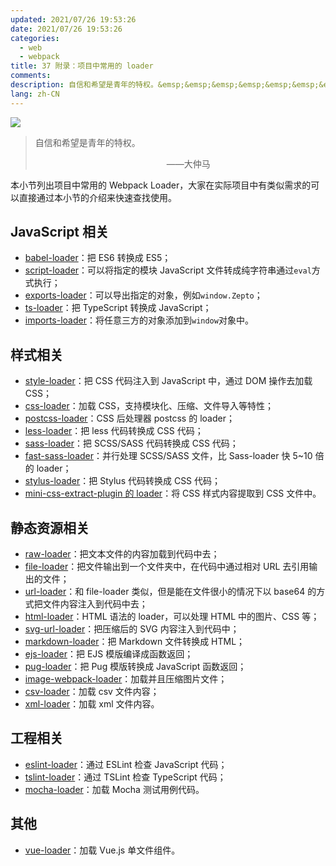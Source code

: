 ```yaml
---
updated: 2021/07/26 19:53:26
date: 2021/07/26 19:53:26
categories: 
  - web
  - webpack
title: 37 附录：项目中常用的 loader
comments: 
description: 自信和希望是青年的特权。&emsp;&emsp;&emsp;&emsp;&emsp;&emsp;&emsp;&emsp;&emsp;&emsp;&emsp;&emsp;&emsp;&emsp;&emsp;——大仲马本小节列出项目中常用的 Webpack Loader，大家在实际项目中有类似需求的可以直接通过本小节的介绍来快速查找使用。
lang: zh-CN
---
```


![](https://img2.mukewang.com/5cd965150001c63306400360.jpg)

> 自信和希望是青年的特权。
>
> &emsp;&emsp;&emsp;&emsp;&emsp;&emsp;&emsp;&emsp;&emsp;&emsp;&emsp;&emsp;&emsp;&emsp;&emsp;——大仲马

本小节列出项目中常用的 Webpack Loader，大家在实际项目中有类似需求的可以直接通过本小节的介绍来快速查找使用。

## JavaScript 相关

- [babel-loader](https://github.com/babel/babel-loader)：把 ES6 转换成 ES5；
- [script-loader](https://github.com/webpack-contrib/script-loader)：可以将指定的模块 JavaScript 文件转成纯字符串通过`eval`方式执行；
- [exports-loader](https://github.com/webpack-contrib/exports-loader)：可以导出指定的对象，例如`window.Zepto`；
- [ts-loader](https://github.com/TypeStrong/ts-loader)：把 TypeScript 转换成 JavaScript；
- [imports-loader](https://github.com/webpack-contrib/imports-loader)：将任意三方的对象添加到`window`对象中。

## 样式相关

- [style-loader](https://github.com/webpack-contrib/style-loader)：把 CSS 代码注入到 JavaScript 中，通过 DOM 操作去加载 CSS；
- [css-loader](https://github.com/webpack-contrib/css-loader)：加载 CSS，支持模块化、压缩、文件导入等特性；
- [postcss-loader](https://github.com/postcss/postcss-loader)：CSS 后处理器 postcss 的 loader；
- [less-loader](https://github.com/webpack-contrib/less-loader)：把 less 代码转换成 CSS 代码；
- [sass-loader](https://github.com/webpack-contrib/sass-loader)：把 SCSS/SASS 代码转换成 CSS 代码；
- [fast-sass-loader](https://github.com/yibn2008/fast-sass-loader)：并行处理 SCSS/SASS 文件，比 Sass-loader 快 5~10 倍的 loader；
- [stylus-loader](https://github.com/shama/stylus-loader)：把 Stylus 代码转换成 CSS 代码；
- [mini-css-extract-plugin 的 loader](https://github.com/webpack-contrib/mini-css-extract-plugin)：将 CSS 样式内容提取到 CSS 文件中。

## 静态资源相关

- [raw-loader](https://github.com/webpack-contrib/raw-loader)：把文本文件的内容加载到代码中去；
- [file-loader](https://github.com/webpack-contrib/file-loader)：把文件输出到一个文件夹中，在代码中通过相对 URL 去引用输出的文件；
- [url-loader](https://github.com/webpack-contrib/url-loader)：和 file-loader 类似，但是能在文件很小的情况下以 base64 的方式把文件内容注入到代码中去；
- [html-loader](https://github.com/webpack-contrib/html-loader)：HTML 语法的 loader，可以处理 HTML 中的图片、CSS 等；
- [svg-url-loader](https://github.com/bhovhannes/svg-url-loader)：把压缩后的 SVG 内容注入到代码中；
- [markdown-loader](https://github.com/peerigon/markdown-loader)：把 Markdown 文件转换成 HTML；
- [ejs-loader](https://github.com/okonet/ejs-loader)：把 EJS 模版编译成函数返回；
- [pug-loader](https://github.com/pugjs/pug-loader)：把 Pug 模版转换成 JavaScript 函数返回；
- [image-webpack-loader](https://github.com/tcoopman/image-webpack-loader)：加载并且压缩图片文件；
- [csv-loader](https://www.npmjs.com/package/csv-loader)：加载 csv 文件内容；
- [xml-loader](https://www.npmjs.com/package/xml-loader)：加载 xml 文件内容。

## 工程相关

- [eslint-loader](https://github.com/webpack-contrib/eslint-loader)：通过 ESLint 检查 JavaScript 代码；
- [tslint-loader](https://github.com/wbuchwalter/tslint-loader)：通过 TSLint 检查 TypeScript 代码；
- [mocha-loader](https://github.com/webpack-contrib/mocha-loader)：加载 Mocha 测试用例代码。

## 其他

- [vue-loader](https://github.com/vuejs/vue-loader)：加载 Vue.js 单文件组件。


